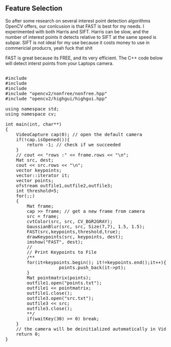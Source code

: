 <h2> Feature Selection </h2>

<p>
So after some research on several interest point detection algorithms OpenCV offers, our conlcusion is that FAST is best for my needs.  I experimented with both Harris and SIFT.  Harris can be slow, and the number of interest points it detects relative to SIFT at the same speed is subpar.  SIFT is not ideal for my use because it costs money to use in commericial producrs, yeah fuck that shit
</p>

<p>
FAST is great because its FREE, and its very efficient.  The C++ code below will detect interst points from your Laptops camera.
</p>

<pre>

#include <iostream>
#include <fstream>
#include <opencv2/opencv.hpp>
#include "opencv2/nonfree/nonfree.hpp"
#include "opencv2/highgui/highgui.hpp"

using namespace std;
using namespace cv;
  
int main(int, char**)
{
    VideoCapture cap(0); // open the default camera
    if(!cap.isOpened()){  
        return -1; // check if we succeeded
    }
    // cout << "rows :" << frame.rows << "\n";
    Mat src, dest;
    cout << src.rows << "\n";
    vector<KeyPoint> keypoints;
    vector<cv::KeyPoint>::iterator it;
    vector<cv::Point2f> points;
    ofstream outfile1,outfile2,outfile3;
    int threshold=5;
    for(;;)
    {
        Mat frame;
        cap >> frame; // get a new frame from camera
        src = frame;
        cvtColor(src, src, CV_BGR2GRAY);
        GaussianBlur(src, src, Size(7,7), 1.5, 1.5);
        FAST(src,keypoints,threshold,true);
        drawKeypoints(src, keypoints, dest);
        imshow("FAST", dest);
        //
        // Print Keypoints to File
        /**
        for(it=keypoints.begin(); it!=keypoints.end();it++){
                    points.push_back(it->pt);
        }
        Mat pointmatrix(points);
        outfile1.open("points.txt");
        outfile1 << pointmatrix;
        outfile1.close();
        outfile3.open("src.txt");
        outfile3 << src;
        outfile3.close();
        **/
        if(waitKey(30) >= 0) break;
    }
    // the camera will be deinitialized automatically in VideoCapture destructor
    return 0;
}
</pre>

